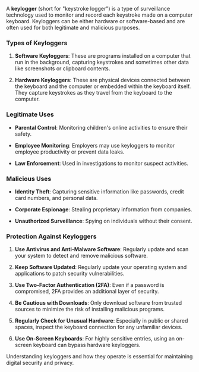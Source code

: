 A **keylogger** (short for "keystroke logger") is a type of surveillance technology used to monitor and record each keystroke made on a computer keyboard. Keyloggers can be either hardware or software-based and are often used for both legitimate and malicious purposes.

### **Types of Keyloggers**

1. **Software Keyloggers**: These are programs installed on a computer that run in the background, capturing keystrokes and sometimes other data like screenshots or clipboard contents.

2. **Hardware Keyloggers**: These are physical devices connected between the keyboard and the computer or embedded within the keyboard itself. They capture keystrokes as they travel from the keyboard to the computer.

### **Legitimate Uses**

- **Parental Control**: Monitoring children's online activities to ensure their safety.
  
- **Employee Monitoring**: Employers may use keyloggers to monitor employee productivity or prevent data leaks.

- **Law Enforcement**: Used in investigations to monitor suspect activities.

### **Malicious Uses**

- **Identity Theft**: Capturing sensitive information like passwords, credit card numbers, and personal data.

- **Corporate Espionage**: Stealing proprietary information from companies.

- **Unauthorized Surveillance**: Spying on individuals without their consent.

### **Protection Against Keyloggers**

1. **Use Antivirus and Anti-Malware Software**: Regularly update and scan your system to detect and remove malicious software.

2. **Keep Software Updated**: Regularly update your operating system and applications to patch security vulnerabilities.

3. **Use Two-Factor Authentication (2FA)**: Even if a password is compromised, 2FA provides an additional layer of security.

4. **Be Cautious with Downloads**: Only download software from trusted sources to minimize the risk of installing malicious programs.

5. **Regularly Check for Unusual Hardware**: Especially in public or shared spaces, inspect the keyboard connection for any unfamiliar devices.

6. **Use On-Screen Keyboards**: For highly sensitive entries, using an on-screen keyboard can bypass hardware keyloggers.

Understanding keyloggers and how they operate is essential for maintaining digital security and privacy.

